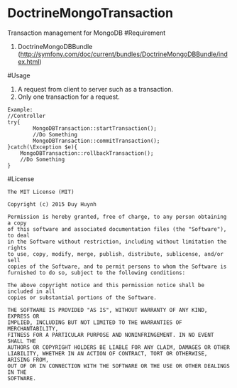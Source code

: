 # DoctrineMongoTransaction
Transaction management for MongoDB
#Requirement
1. DoctrineMongoDBBundle (http://symfony.com/doc/current/bundles/DoctrineMongoDBBundle/index.html)

#Usage
1. A request from client to server such as a transaction.
2. Only one transaction for a request.
```
Example:
//Controller
try{
		MongoDBTransaction::startTransaction();
		//Do Something
		MongoDBTransaction::commitTransaction();
}catch(\Exception $e){
	MongoDBTransaction::rollbackTransaction();
	//Do Something
}
```
#License
```
The MIT License (MIT)

Copyright (c) 2015 Duy Huynh

Permission is hereby granted, free of charge, to any person obtaining a copy
of this software and associated documentation files (the "Software"), to deal
in the Software without restriction, including without limitation the rights
to use, copy, modify, merge, publish, distribute, sublicense, and/or sell
copies of the Software, and to permit persons to whom the Software is
furnished to do so, subject to the following conditions:

The above copyright notice and this permission notice shall be included in all
copies or substantial portions of the Software.

THE SOFTWARE IS PROVIDED "AS IS", WITHOUT WARRANTY OF ANY KIND, EXPRESS OR
IMPLIED, INCLUDING BUT NOT LIMITED TO THE WARRANTIES OF MERCHANTABILITY,
FITNESS FOR A PARTICULAR PURPOSE AND NONINFRINGEMENT. IN NO EVENT SHALL THE
AUTHORS OR COPYRIGHT HOLDERS BE LIABLE FOR ANY CLAIM, DAMAGES OR OTHER
LIABILITY, WHETHER IN AN ACTION OF CONTRACT, TORT OR OTHERWISE, ARISING FROM,
OUT OF OR IN CONNECTION WITH THE SOFTWARE OR THE USE OR OTHER DEALINGS IN THE
SOFTWARE.



